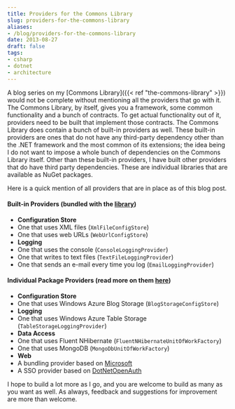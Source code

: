 ```yaml
---
title: Providers for the Commons Library
slug: providers-for-the-commons-library
aliases:
- /blog/providers-for-the-commons-library
date: 2013-08-27
draft: false
tags:
- csharp
- dotnet
- architecture
---
```

A blog series on my [Commons Library]({{< ref "the-commons-library" >}}) would not be complete without mentioning all the providers that go with it. The Commons Library, by itself, gives you a framework, some common functionality and a bunch of contracts. To get actual functionality out of it, providers need to be built that implement those contracts. The Commons Library does contain a bunch of built-in providers as well. These built-in providers are ones that do not have any third-party dependency other than the .NET framework and the most common of its extensions; the idea being I do not want to impose a whole bunch of dependencies on the Commons Library itself. Other than these built-in providers, I have built other providers that do have third party dependencies. These are individual libraries that are available as NuGet packages.

Here is a quick mention of all providers that are in place as of this blog post.

#### Built-in Providers (bundled with the [library](http://aashishkoirala.github.io/commons/))
+ **Configuration Store**
 + One that uses XML files (`XmlFileConfigStore`)
 + One that uses web URLs (`WebUrlConfigStore`)
+ **Logging**
 + One that uses the console (`ConsoleLoggingProvider`)
 + One that writes to text files (`TextFileLoggingProvider`)
 + One that sends an e-mail every time you log (`EmailLoggingProvider`)

#### Individual Package Providers (read more on them [here](http://aashishkoirala.github.io/commons-providers/))
+ **Configuration Store**
 + One that uses Windows Azure Blog Storage (`BlogStorageConfigStore`)
+ **Logging**
 + One that uses Windows Azure Table Storage (`TableStorageLoggingProvider`)
+ **Data Access**
 + One that uses Fluent NHibernate (`FluentNHibernateUnitOfWorkFactory`)
 + One that uses MongoDB (`MongoDbUnitOfWorkFactory`)
+ **Web**
 + A bundling provider based on [Microsoft](http://www.nuget.org/packages/microsoft.aspnet.web.optimization/)
 + A SSO provider based on [DotNetOpenAuth](http://dotnetopenauth.net/)

I hope to build a lot more as I go, and you are welcome to build as many as you want as well. As always, feedback and suggestions for improvement are more than welcome.